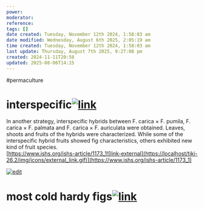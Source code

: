 ```yaml
---
power: 
moderator: 
reference: 
tags: []
date created: Tuesday, November 12th 2024, 1:58:03 am
date modified: Wednesday, August 6th 2025, 2:05:19 am
time created: Tuesday, November 12th 2024, 1:58:03 am
last update: Thursday, August 7th 2025, 9:27:08 pm
created: 2024-11-11T20:58
updated: 2025-08-06T14:15
---
```

#permaculture 
# interspecific[![link](https://localhost/tiki-26.2/img/icons/link.png)](https://localhost/tiki-26.2/tiki-index.php?page=Ficus-carica#interspecific)

In another strategy, interspecific hybrids between F. carica × F. pumila, F. carica × F. palmata and F. carica × F. auriculata were obtained. Leaves, shoots and fruits of the hybrids were characterized. While some of the interspecific hybrid fruits showed fig characteristics, others exhibited new kind of fruit species.  
[https://www.ishs.org/ishs-article/1173_1![link-external](https://localhost/tiki-26.2/img/icons/external_link.gif)](https://www.ishs.org/ishs-article/1173_1)

[![edit](https://localhost/tiki-26.2/img/icons/page_edit.png)](https://localhost/tiki-26.2/tiki-editpage.php?page=Ficus+carica&hdr=2 "Edit Section")

# most cold hardy figs[![link](https://localhost/tiki-26.2/img/icons/link.png)](https://localhost/tiki-26.2/tiki-index.php?page=Ficus-carica#most_cold_hardy_figs)